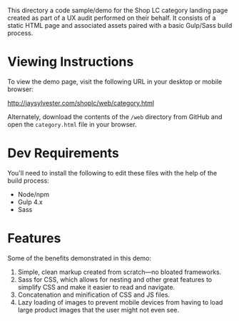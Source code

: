 This directory a code sample/demo for the Shop LC category landing page created as part of a UX audit performed on their behalf. It consists of a static HTML page and associated assets paired with a basic Gulp/Sass build process.

# Viewing Instructions

To view the demo page, visit the following URL in your desktop or mobile browser:

http://jaysylvester.com/shoplc/web/category.html

Alternately, download the contents of the `/web` directory from GitHub and open the `category.html` file in your browser.

# Dev Requirements

You'll need to install the following to edit these files with the help of the build process:

- Node/npm
- Gulp 4.x
- Sass

# Features

Some of the benefits demonstrated in this demo:

1. Simple, clean markup created from scratch—no bloated frameworks.
2. Sass for CSS, which allows for nesting and other great features to simplify CSS and make it easier to read and navigate.
3. Concatenation and minification of CSS and JS files.
4. Lazy loading of images to prevent mobile devices from having to load large product images that the user might not even see.
